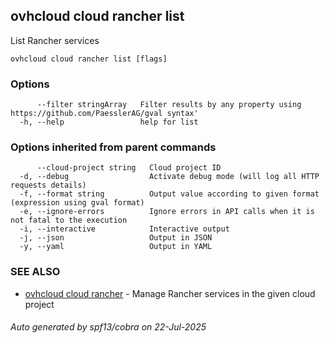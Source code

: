 ## ovhcloud cloud rancher list

List Rancher services

```
ovhcloud cloud rancher list [flags]
```

### Options

```
      --filter stringArray   Filter results by any property using https://github.com/PaesslerAG/gval syntax'
  -h, --help                 help for list
```

### Options inherited from parent commands

```
      --cloud-project string   Cloud project ID
  -d, --debug                  Activate debug mode (will log all HTTP requests details)
  -f, --format string          Output value according to given format (expression using gval format)
  -e, --ignore-errors          Ignore errors in API calls when it is not fatal to the execution
  -i, --interactive            Interactive output
  -j, --json                   Output in JSON
  -y, --yaml                   Output in YAML
```

### SEE ALSO

* [ovhcloud cloud rancher](ovhcloud_cloud_rancher.md)	 - Manage Rancher services in the given cloud project

###### Auto generated by spf13/cobra on 22-Jul-2025
